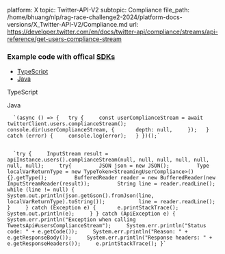 platform: X
topic: Twitter-API-V2
subtopic: Compliance
file_path: /home/bhuang/nlp/rag-race-challenge2-2024/platform-docs-versions/X_Twitter-API-V2/Compliance.md
url: https://developer.twitter.com/en/docs/twitter-api/compliance/streams/api-reference/get-users-compliance-stream


### Example code with offical [SDKs](https://developer.twitter.com/en/docs/twitter-api/tools-and-libraries/sdks/overview)

* [TypeScript](#tab0)
* [Java](#tab1)

TypeScript

Java

      `(async () => {   try {     const userComplianceStream = await twitterClient.users.complianceStream();     console.dir(userComplianceStream, {       depth: null,     });   } catch (error) {     console.log(error);   } })();`
    

      `try {     InputStream result = apiInstance.users().complianceStream(null, null, null, null, null, null, null);     try{         JSON json = new JSON();         Type localVarReturnType = new TypeToken<StreamingUserCompliance>(){}.getType();         BufferedReader reader = new BufferedReader(new InputStreamReader(result));         String line = reader.readLine();         while (line != null) {           System.out.println(json.getGson().fromJson(line, localVarReturnType).toString());           line = reader.readLine();         }     } catch (Exception e) {       e.printStackTrace();       System.out.println(e);     } } catch (ApiException e) {     System.err.println("Exception when calling TweetsApi#usersComplianceStream");     System.err.println("Status code: " + e.getCode());     System.err.println("Reason: " + e.getResponseBody());     System.err.println("Response headers: " + e.getResponseHeaders());     e.printStackTrace(); }`